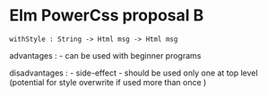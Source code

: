 # Elm PowerCss proposal B
 
`withStyle : String -> Html msg -> Html msg`

advantages : 
    - can be used with beginner programs 

disadvantages : 
    - side-effect
    - should be used only one at top level (potential for style overwrite if used more than once )
    
